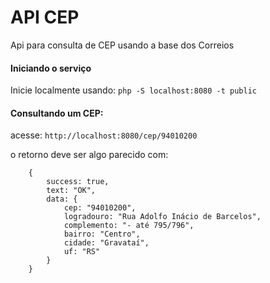 # API CEP
Api para consulta de CEP usando a base dos Correios


#### Iniciando o serviço
Inicie localmente usando:
`php -S localhost:8080 -t public`


#### Consultando um CEP:
acesse: `http://localhost:8080/cep/94010200`

o retorno deve ser algo parecido com:
```
    {
        success: true,
        text: "OK",
        data: {
            cep: "94010200",
            logradouro: "Rua Adolfo Inácio de Barcelos",
            complemento: "- até 795/796",
            bairro: "Centro",
            cidade: "Gravataí",
            uf: "RS"
        }
    }
```
